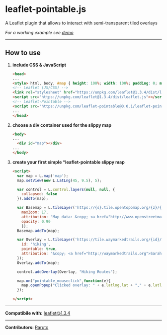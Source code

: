 # leaflet-pointable.js
A Leaflet plugin that allows to interact with semi-transparent tiled overlays

_For a working example see [demo](https://raruto.github.io/examples/leaflet-pointable/leaflet-pointable.html)_

---

## How to use

1. **include CSS & JavaScript**
    ```html
    <head>
    ...
    <style> html, body, #map { height: 100%; width: 100%; padding: 0; margin: 0; } </style>
    <!-- Leaflet (JS/CSS) -->
    <link rel="stylesheet" href="https://unpkg.com/leaflet@1.3.4/dist/leaflet.css" />
    <script src="https://unpkg.com/leaflet@1.3.4/dist/leaflet.js"></script>
    <!-- Leaflet-Pointable -->
    <script src="https://unpkg.com/leaflet-pointable@0.0.1/leaflet-pointable.js"></script>
    ...
    </head>
    ```
2. **choose a div container used for the slippy map**
    ```html
    <body>
    ...
	  <div id="map"></div>
    ...
    </body>
    ```
3. **create your first simple “leaflet-pointable slippy map**
    ```html
    <script>
      var map = L.map('map');
      map.setView(new L.LatLng(45, 9.5), 5);

      var control = L.control.layers(null, null, {
        collapsed: false
      }).addTo(map);

      var Basemap = L.tileLayer('https://{s}.tile.opentopomap.org/{z}/{x}/{y}.png', {
        maxZoom: 17,
        attribution: 'Map data: &copy; <a href="http://www.openstreetmap.org/copyright">OpenStreetMap</a>, <a href="http://viewfinderpanoramas.org">SRTM</a> | Map style: &copy; <a href="https://opentopomap.org">OpenTopoMap</a> (<a href="https://creativecommons.org/licenses/by-sa/3.0/">CC-BY-SA</a>)',
        opacity: 0.90
        });
      Basemap.addTo(map);

      var Overlay = L.tileLayer('https://tile.waymarkedtrails.org/{id}/{z}/{x}/{y}.png', {
        id: 'hiking',
        pointable: true,
        attribution: '&copy; <a href="http://waymarkedtrails.org">Sarah Hoffmann</a> (<a href="https://creativecommons.org/licenses/by-sa/3.0/">CC-BY-SA</a>)',
      });
      Overlay.addTo(map);

      control.addOverlay(Overlay, "Hiking Routes");

      map.on("pointable_mouseclick",function(e){
        map.openPopup("Clicked overlay: " + e.latlng.lat + "," + e.latlng.lng, e.latlng);
      });

    </script>
    ```

---

**Compatibile with:** leaflet@1.3.4

---

**Contributors:** [Raruto](https://github.com/Raruto/leaflet-pointable)

